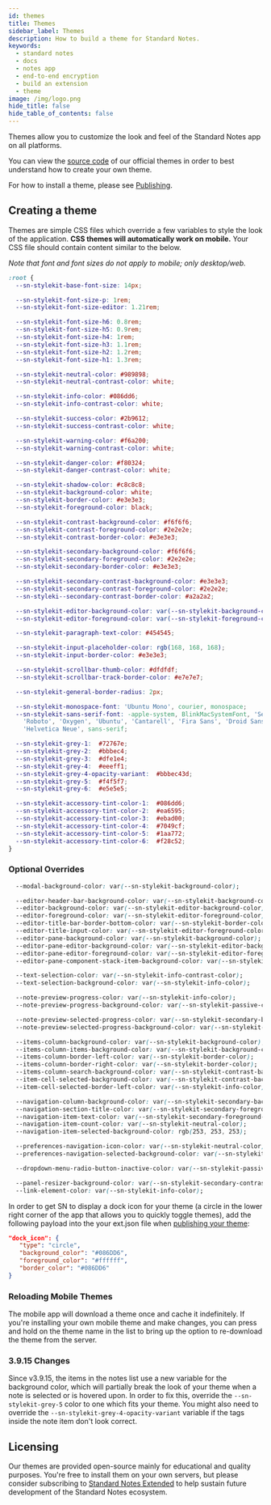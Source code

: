```yaml
---
id: themes
title: Themes
sidebar_label: Themes
description: How to build a theme for Standard Notes.
keywords:
  - standard notes
  - docs
  - notes app
  - end-to-end encryption
  - build an extension
  - theme
image: /img/logo.png
hide_title: false
hide_table_of_contents: false
---
```


Themes allow you to customize the look and feel of the Standard Notes app on all platforms.

You can view the [source code](https://github.com/sn-extensions/solarized-dark-theme) of our official themes in order to best understand how to create your own theme.

For how to install a theme, please see [Publishing](/extensions/publishing/).

## Creating a theme

Themes are simple CSS files which override a few variables to style the look of the application. **CSS themes will automatically work on mobile.** Your CSS file should contain content similar to the below.

_Note that font and font sizes do not apply to mobile; only desktop/web._

```css
:root {
  --sn-stylekit-base-font-size: 14px;

  --sn-stylekit-font-size-p: 1rem;
  --sn-stylekit-font-size-editor: 1.21rem;

  --sn-stylekit-font-size-h6: 0.8rem;
  --sn-stylekit-font-size-h5: 0.9rem;
  --sn-stylekit-font-size-h4: 1rem;
  --sn-stylekit-font-size-h3: 1.1rem;
  --sn-stylekit-font-size-h2: 1.2rem;
  --sn-stylekit-font-size-h1: 1.3rem;

  --sn-stylekit-neutral-color: #989898;
  --sn-stylekit-neutral-contrast-color: white;

  --sn-stylekit-info-color: #086dd6;
  --sn-stylekit-info-contrast-color: white;

  --sn-stylekit-success-color: #2b9612;
  --sn-stylekit-success-contrast-color: white;

  --sn-stylekit-warning-color: #f6a200;
  --sn-stylekit-warning-contrast-color: white;

  --sn-stylekit-danger-color: #f80324;
  --sn-stylekit-danger-contrast-color: white;

  --sn-stylekit-shadow-color: #c8c8c8;
  --sn-stylekit-background-color: white;
  --sn-stylekit-border-color: #e3e3e3;
  --sn-stylekit-foreground-color: black;

  --sn-stylekit-contrast-background-color: #f6f6f6;
  --sn-stylekit-contrast-foreground-color: #2e2e2e;
  --sn-stylekit-contrast-border-color: #e3e3e3;

  --sn-stylekit-secondary-background-color: #f6f6f6;
  --sn-stylekit-secondary-foreground-color: #2e2e2e;
  --sn-stylekit-secondary-border-color: #e3e3e3;

  --sn-stylekit-secondary-contrast-background-color: #e3e3e3;
  --sn-stylekit-secondary-contrast-foreground-color: #2e2e2e;
  --sn-styleki--secondary-contrast-border-color: #a2a2a2;

  --sn-stylekit-editor-background-color: var(--sn-stylekit-background-color);
  --sn-stylekit-editor-foreground-color: var(--sn-stylekit-foreground-color);

  --sn-stylekit-paragraph-text-color: #454545;

  --sn-stylekit-input-placeholder-color: rgb(168, 168, 168);
  --sn-stylekit-input-border-color: #e3e3e3;

  --sn-stylekit-scrollbar-thumb-color: #dfdfdf;
  --sn-stylekit-scrollbar-track-border-color: #e7e7e7;

  --sn-stylekit-general-border-radius: 2px;

  --sn-stylekit-monospace-font: 'Ubuntu Mono', courier, monospace;
  --sn-stylekit-sans-serif-font: -apple-system, BlinkMacSystemFont, 'Segoe UI',
    'Roboto', 'Oxygen', 'Ubuntu', 'Cantarell', 'Fira Sans', 'Droid Sans',
    'Helvetica Neue', sans-serif;

  --sn-stylekit-grey-1:  #72767e;
  --sn-stylekit-grey-2:  #bbbec4;
  --sn-stylekit-grey-3:  #dfe1e4;
  --sn-stylekit-grey-4:  #eeeff1;
  --sn-stylekit-grey-4-opacity-variant:  #bbbec43d;
  --sn-stylekit-grey-5:  #f4f5f7;
  --sn-stylekit-grey-6:  #e5e5e5;

  --sn-stylekit-accessory-tint-color-1:  #086dd6;
  --sn-stylekit-accessory-tint-color-2:  #ea6595;
  --sn-stylekit-accessory-tint-color-3:  #ebad00;
  --sn-stylekit-accessory-tint-color-4:  #7049cf;
  --sn-stylekit-accessory-tint-color-5:  #1aa772;
  --sn-stylekit-accessory-tint-color-6:  #f28c52;
}
```

### Optional Overrides

```css
  --modal-background-color: var(--sn-stylekit-background-color);

  --editor-header-bar-background-color: var(--sn-stylekit-background-color);
  --editor-background-color: var(--sn-stylekit-editor-background-color);
  --editor-foreground-color: var(--sn-stylekit-editor-foreground-color);
  --editor-title-bar-border-bottom-color: var(--sn-stylekit-border-color);
  --editor-title-input-color: var(--sn-stylekit-editor-foreground-color);
  --editor-pane-background-color: var(--sn-stylekit-background-color);
  --editor-pane-editor-background-color: var(--sn-stylekit-editor-background-color);
  --editor-pane-editor-foreground-color: var(--sn-stylekit-editor-foreground-color);
  --editor-pane-component-stack-item-background-color: var(--sn-stylekit-background-color);

  --text-selection-color: var(--sn-stylekit-info-contrast-color);
  --text-selection-background-color: var(--sn-stylekit-info-color);

  --note-preview-progress-color: var(--sn-stylekit-info-color);
  --note-preview-progress-background-color: var(--sn-stylekit-passive-color-4-opacity-variant);

  --note-preview-selected-progress-color: var(--sn-stylekit-secondary-background-color);
  --note-preview-selected-progress-background-color: var(--sn-stylekit-passive-color-4-opacity-variant);

  --items-column-background-color: var(--sn-stylekit-background-color);
  --items-column-items-background-color: var(--sn-stylekit-background-color);
  --items-column-border-left-color: var(--sn-stylekit-border-color);
  --items-column-border-right-color: var(--sn-stylekit-border-color);
  --items-column-search-background-color: var(--sn-stylekit-contrast-background-color);
  --item-cell-selected-background-color: var(--sn-stylekit-contrast-background-color);
  --item-cell-selected-border-left-color: var(--sn-stylekit-info-color);

  --navigation-column-background-color: var(--sn-stylekit-secondary-background-color);
  --navigation-section-title-color: var(--sn-stylekit-secondary-foreground-color);
  --navigation-item-text-color: var(--sn-stylekit-secondary-foreground-color);
  --navigation-item-count-color: var(--sn-stylekit-neutral-color);
  --navigation-item-selected-background-color: rgb(253, 253, 253);

  --preferences-navigation-icon-color: var(--sn-stylekit-neutral-color);
  --preferences-navigation-selected-background-color: var(--sn-stylekit-info-backdrop-color);

  --dropdown-menu-radio-button-inactive-color: var(--sn-stylekit-passive-color-1);

  --panel-resizer-background-color: var(--sn-stylekit-secondary-contrast-background-color);
  --link-element-color: var(--sn-stylekit-info-color);
```

In order to get SN to display a dock icon for your theme (a circle in the lower right corner of the app that allows you to quickly toggle themes), add the following payload into the your ext.json file when [publishing your theme](/extensions/publishing/):

```json
"dock_icon": {
   "type": "circle",
   "background_color": "#086DD6",
   "foreground_color": "#ffffff",
   "border_color": "#086DD6"
}
```

### Reloading Mobile Themes

The mobile app will download a theme once and cache it indefinitely. If you're installing your own mobile theme and make changes, you can press and hold on the theme name in the list to bring up the option to re-download the theme from the server.

### 3.9.15 Changes

Since v3.9.15, the items in the notes list use a new variable for the background color, which will partially break the look of your theme when a note is selected or is hovered upon. In order to fix this, override the `--sn-stylekit-grey-5` color to one which fits your theme. You might also need to override the `--sn-stylekit-grey-4-opacity-variant` variable if the tags inside the note item don't look correct.

## Licensing

Our themes are provided open-source mainly for educational and quality purposes. You're free to install them on your own servers, but please consider subscribing to [Standard Notes Extended](https://standardnotes.com/plans) to help sustain future development of the Standard Notes ecosystem.
